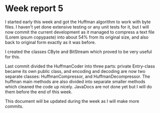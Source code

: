 # Week report 5

I started early this week and got the Huffman algorithm to work with byte files. I haven't yet done extensive testing or any unit tests for it, but I will now commit the current development as it managed to compress a text file (Lorem ipsum copypaste) into about 54% from its original size, and also back to original form exactly as it was before.

I created the classes CByte and BitStream which proved to be very useful for this.

Last commit divided the HuffmanCoder into three parts: private Entry-class became its own public class, and encoding and decoding are now two separate classes: HuffmanCompressor, and HuffmanDecompressor. The huffman main methods are also divided into separate smaller methods which cleaned the code up nicely. JavaDocs are not done yet but I will do them before the end of this week.

This document will be updated during the week as I will make more commits.
